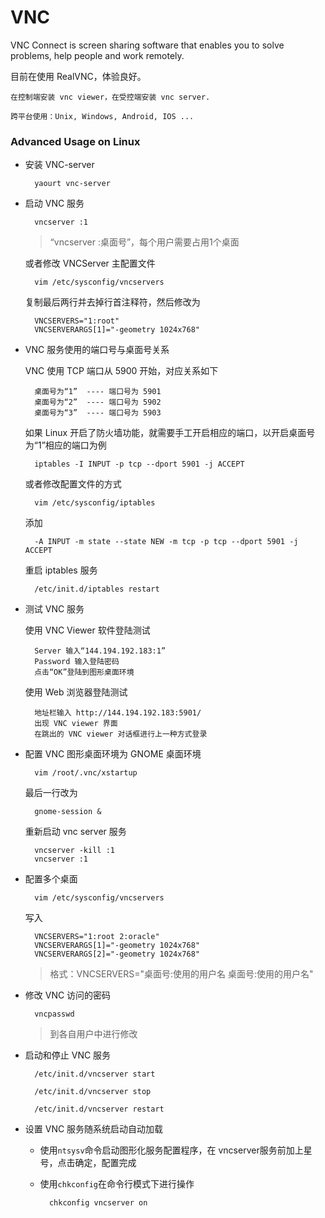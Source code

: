 # VNC

VNC Connect is screen sharing software that enables you to solve problems, help people and work remotely.

目前在使用 RealVNC，体验良好。

    在控制端安装 vnc viewer，在受控端安装 vnc server.

    跨平台使用：Unix, Windows, Android, IOS ...

### Advanced Usage on Linux

- 安装 VNC-server

        yaourt vnc-server

- 启动 VNC 服务

        vncserver :1
    > “vncserver :桌面号”，每个用户需要占用1个桌面

    或者修改 VNCServer 主配置文件

        vim /etc/sysconfig/vncservers

    复制最后两行并去掉行首注释符，然后修改为

        VNCSERVERS="1:root"
        VNCSERVERARGS[1]="-geometry 1024x768"

- VNC 服务使用的端口号与桌面号关系

    VNC 使用 TCP 端口从 5900 开始，对应关系如下

        桌面号为“1”  ---- 端口号为 5901
        桌面号为“2”  ---- 端口号为 5902
        桌面号为“3”  ---- 端口号为 5903

    如果 Linux 开启了防火墙功能，就需要手工开启相应的端口，以开启桌面号为“1”相应的端口为例

        iptables -I INPUT -p tcp --dport 5901 -j ACCEPT

    或者修改配置文件的方式

        vim /etc/sysconfig/iptables

    添加

        -A INPUT -m state --state NEW -m tcp -p tcp --dport 5901 -j ACCEPT

    重启 iptables 服务

        /etc/init.d/iptables restart

- 测试 VNC 服务

    使用 VNC Viewer 软件登陆测试

        Server 输入“144.194.192.183:1”
        Password 输入登陆密码
        点击“OK”登陆到图形桌面环境

    使用 Web 浏览器登陆测试

        地址栏输入 http://144.194.192.183:5901/
        出现 VNC viewer 界面
        在跳出的 VNC viewer 对话框进行上一种方式登录

- 配置 VNC 图形桌面环境为 GNOME 桌面环境

        vim /root/.vnc/xstartup

    最后一行改为

        gnome-session &

    重新启动 vnc server 服务

        vncserver -kill :1
        vncserver :1

- 配置多个桌面

        vim /etc/sysconfig/vncservers

    写入

        VNCSERVERS="1:root 2:oracle"
        VNCSERVERARGS[1]="-geometry 1024x768"
        VNCSERVERARGS[2]="-geometry 1024x768"
    > 格式：VNCSERVERS="桌面号:使用的用户名 桌面号:使用的用户名"

- 修改 VNC 访问的密码

        vncpasswd
    > 到各自用户中进行修改

- 启动和停止 VNC 服务

        /etc/init.d/vncserver start

        /etc/init.d/vncserver stop

        /etc/init.d/vncserver restart

- 设置 VNC 服务随系统启动自动加载

    + 使用`ntsysv`命令启动图形化服务配置程序，在 vncserver服务前加上星号，点击确定，配置完成

    + 使用`chkconfig`在命令行模式下进行操作

            chkconfig vncserver on
